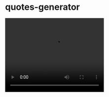# quotes-generator

<video width="320" height="240" controls>
  <source src="[video.mov](https://youtu.be/mYtkortoUUI)" type="video/mp4">
</video>

